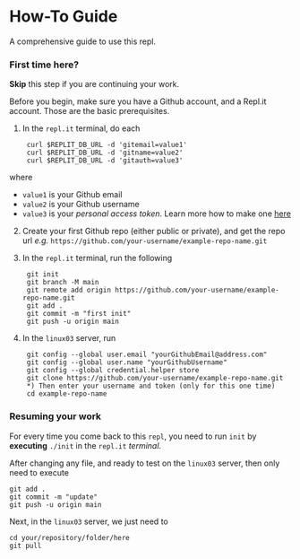 # How-To Guide

A comprehensive guide to use this repl.

### First time here?

**Skip** this step if you are continuing your work.

Before you begin, make sure you have a Github account, and a Repl.it account. Those are the basic prerequisites.

1. In the `repl.it` terminal, do each

		curl $REPLIT_DB_URL -d 'gitemail=value1'
		curl $REPLIT_DB_URL -d 'gitname=value2'
		curl $REPLIT_DB_URL -d 'gitauth=value3'

 where

 - `value1` is your Github email
 - `value2` is your Github username
 - `value3` is your _personal access token_. Learn more how to make one [here](https://docs.github.com/en/free-pro-team@latest/github/authenticating-to-github/creating-a-personal-access-token)

2. Create your first Github repo (either public or private), and get the repo url _e.g._ `https://github.com/your-username/example-repo-name.git`


3. In the `repl.it` terminal, run the following

		git init
		git branch -M main
		git remote add origin https://github.com/your-username/example-repo-name.git
		git add .
		git commit -m "first init"
		git push -u origin main

4. In the `linux03` server, run

		git config --global user.email "yourGithubEmail@address.com"
		git config --global user.name "yourGithubUsername"
		git config --global credential.helper store
		git clone https://github.com/your-username/example-repo-name.git
		*) Then enter your username and token (only for this one time)
		cd example-repo-name


### Resuming your work

For every time you come back to this `repl`, you need to run `init` by **executing** `./init` in the `repl.it` _terminal_.

After changing any file, and ready to test on the `linux03` server, then only need to execute

	git add .
	git commit -m "update"
	git push -u origin main

Next, in the `linux03` server, we just need to

	cd your/repository/folder/here
	git pull
